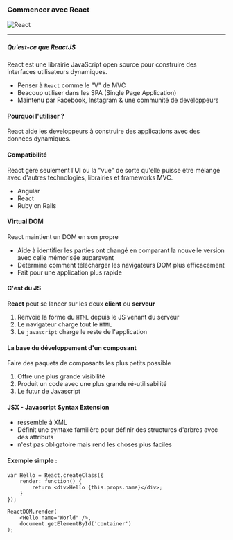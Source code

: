 ### Commencer avec React 
![React](https://risingstack-blog.s3.amazonaws.com/2016/Jan/react_best_practices-1453211146748.png)
___
##### Qu'est-ce que ReactJS

React est une librairie JavaScript open source pour construire des interfaces utilisateurs dynamiques.

* Penser à `React` comme le "V" de MVC
* Beacoup utiliser dans les SPA (Single Page Application)
* Maintenu par Facebook, Instagram & une communité de developpeurs

#### Pourquoi l'utiliser ?

React aide les developpeurs à construire des applications avec des données dynamiques.


#### Compatibilité

React gère seulement l'**UI** ou la "vue" de sorte qu'elle puisse être mélangé avec d'autres technologies, librairies et frameworks MVC.

* Angular 
* React
* Ruby on Rails


#### Virtual DOM

React maintient un DOM en son propre

* Aide à identifier les parties ont changé en comparant la nouvelle version avec celle mémorisée auparavant
* Détermine comment télécharger les navigateurs DOM plus efficacement
* Fait pour une application plus rapide


#### C'est du JS

**React** peut se lancer sur les deux **client** ou **serveur**

1. Renvoie la forme du `HTML` depuis le JS venant du serveur
2. Le navigateur charge tout le `HTML`
3. Le `javascript` charge le reste de l'application

#### La base du développement d'un composant
Faire des paquets de composants les plus petits possible

1. Offre une plus grande visibilité
2. Produit un code avec une plus grande ré-utilisabilité
3. Le futur de Javascript

#### JSX - Javascript Syntax Extension

* ressemble à XML
* Définit une syntaxe familière pour définir des structures d'arbres avec des attributs
* n'est pas obligatoire mais rend les choses plus faciles

#### Exemple simple :
```
var Hello = React.createClass({
    render: function() {
        return <div>Hello {this.props.name}</div>;
    }
});

ReactDOM.render(
	<Hello name="World" />,
    document.getElementById('container')
);
```






 


